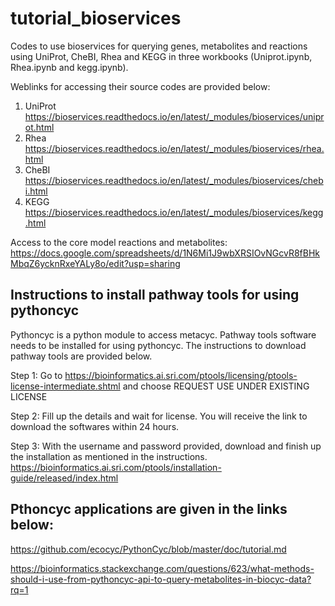 # tutorial_bioservices
Codes to use bioservices for querying genes, metabolites and reactions using UniProt, CheBI, Rhea and KEGG in three workbooks (Uniprot.ipynb, Rhea.ipynb and kegg.ipynb).

Weblinks for accessing their source codes are provided below:
1. UniProt     
   https://bioservices.readthedocs.io/en/latest/_modules/bioservices/uniprot.html
2. Rhea
   https://bioservices.readthedocs.io/en/latest/_modules/bioservices/rhea.html
3. CheBI
   https://bioservices.readthedocs.io/en/latest/_modules/bioservices/chebi.html
4. KEGG
    https://bioservices.readthedocs.io/en/latest/_modules/bioservices/kegg.html

Access to the core model reactions and metabolites:
https://docs.google.com/spreadsheets/d/1N6Mi1J9wbXRSIOvNGcvR8fBHkMbqZ6ycknRxeYALy8o/edit?usp=sharing

## Instructions to install pathway tools for using pythoncyc

Pythoncyc is a python module to access metacyc. Pathway tools software needs to be installed for using pythoncyc. The instructions to download pathway tools are provided below.

Step 1:
Go to https://bioinformatics.ai.sri.com/ptools/licensing/ptools-license-intermediate.shtml and choose REQUEST USE UNDER EXISTING LICENSE

Step 2:
Fill up the details and wait for license. You will receive the link to download the softwares within 24 hours. 

Step 3:
With the username and password provided, download and finish up the installation as mentioned in the instructions.
https://bioinformatics.ai.sri.com/ptools/installation-guide/released/index.html


## Pthoncyc applications are given in the links below:
https://github.com/ecocyc/PythonCyc/blob/master/doc/tutorial.md

https://bioinformatics.stackexchange.com/questions/623/what-methods-should-i-use-from-pythoncyc-api-to-query-metabolites-in-biocyc-data?rq=1



